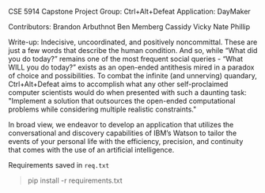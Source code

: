 CSE 5914 Capstone Project
Group: Ctrl+Alt+Defeat
Application: DayMaker

Contributors:
    Brandon Arbuthnot
    Ben Memberg
    Cassidy
    Vicky
    Nate
    Phillip

Write-up:
Indecisive, uncoordinated, and positively noncommittal. These are just a few words that describe the human condition. And so, while “What did you do today?” remains one of the most frequent social queries - “What WILL you do today?” exists as an open-ended antithesis mired in a paradox of choice and possibilities. To combat the infinite (and unnerving) quandary, Ctrl+Alt+Defeat aims to accomplish what any other self-proclaimed computer scientists would do when presented with such a daunting task: "Implement a solution that outsources the open-ended computational problems while considering multiple realistic constraints." 

In broad view, we endeavor to develop an application that utilizes the conversational and discovery capabilities of IBM’s Watson to tailor the events of your personal life with the efficiency, precision, and continuity that comes with the use of an artificial intelligence.

Requirements saved in `req.txt`

> pip install -r requirements.txt